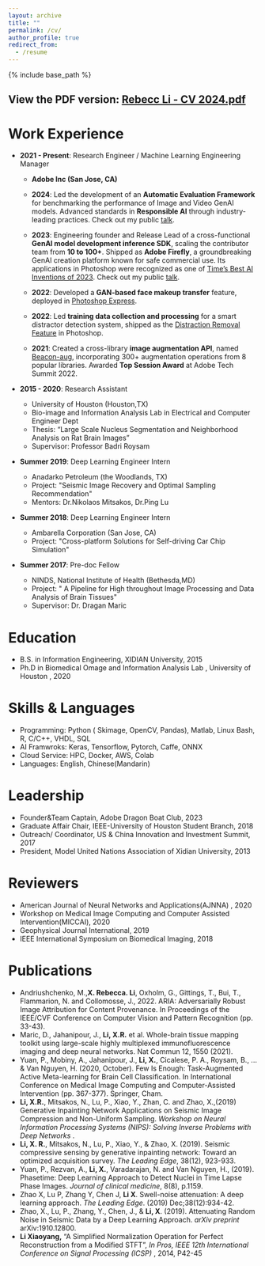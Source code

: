 ```yaml
---
layout: archive
title: ""
permalink: /cv/
author_profile: true
redirect_from:
  - /resume
---
```



{% include base_path %}

## View the PDF version: [**Rebecc Li - CV 2024.pdf**](https://drive.google.com/file/d/1glXp4JZoYREIPxS4tWiwjw09FbhS0re6/view?usp=sharing)

Work Experience
======
* **2021 - Present**: Research Engineer / Machine Learning Engineering Manager  
  * **Adobe Inc (San Jose, CA)**  
  * **2024**: Led the development of an **Automatic Evaluation Framework** for benchmarking the performance of Image and Video GenAI models. Advanced standards in **Responsible AI** through industry-leading practices. Check out my public [talk](https://embeddedvisionsummit.com/2024/2024/session/harm-and-bias-evaluation-and-solution-for-adobe-firefly-2/?q=/2024/session/harm-and-bias-evaluation-and-solution-for-adobe-firefly-2/).  

  * **2023**: Engineering founder and Release Lead of a cross-functional **GenAI model development inference SDK**, scaling the contributor team from **10 to 100+**. Shipped as **Adobe Firefly**, a groundbreaking GenAI creation platform known for safe commercial use. Its applications in Photoshop were recognized as one of [Time’s Best AI Inventions of 2023](https://time.com/collection/best-inventions-2023/6326984/adobe-photoshop-generative-expand-and-generative-fill/). Check out my public [talk](https://www.uh.edu/eit/event-draft/index.php).  

  * **2022**: Developed a **GAN-based face makeup transfer** feature, deployed in [Photoshop Express](https://helpx.adobe.com/photoshop-express/using/apply-makeup.html?x-product=Helpx%2F1.0.0&x-product-location=Search%3AForums%3Alink%2F3.6.2).  

  * **2022**: Led **training data collection and processing** for a smart distractor detection system, shipped as the [Distraction Removal Feature](https://www.adobe.com/products/photoshop/remove-object.html) in Photoshop.  

  * **2021**: Created a cross-library **image augmentation API**, named [Beacon-aug](https://adobe-research.github.io/beacon-aug/), incorporating 300+ augmentation operations from 8 popular libraries. Awarded **Top Session Award** at Adobe Tech Summit 2022.  

* **2015 - 2020**: Research Assistant
  * University of Houston (Houston,TX)
  * Bio-image and Information Analysis Lab in Electrical and Computer Engineer Dept
  * Thesis: “Large Scale Nucleus Segmentation and Neighborhood Analysis on Rat Brain Images”
  * Supervisor: Professor Badri Roysam

* **Summer 2019**: Deep Learning Engineer Intern
  * Anadarko Petroleum (the Woodlands, TX)
  * Project: "Seismic Image Recovery and Optimal Sampling Recommendation"                                                  
  * Mentors: Dr.Nikolaos Mitsakos, Dr.Ping Lu

* **Summer 2018**: Deep Learning Engineer Intern
  * Ambarella Corporation (San Jose, CA)   
  * Project: "Cross-platform Solutions for Self-driving Car Chip Simulation"

* **Summer 2017**: Pre-doc Fellow
  * NINDS, National Institute of Health (Bethesda,MD)
  * Project: " A Pipeline for High throughout Image Processing and Data Analysis of Brain Tissues" 
  * Supervisor: Dr. Dragan Maric

Education
======
* B.S. in Information Engineering, XIDIAN University, 2015
* Ph.D in Biomedical Omage and Information Analysis Lab , University of Houston , 2020 

Skills & Languages
======
* Programming:   Python ( Skimage, OpenCV, Pandas), Matlab, Linux Bash, R, C/C++,  VHDL, SQL
* AI Framwroks:  Keras, Tensorflow, Pytorch, Caffe, ONNX  
*	Cloud Service:   HPC, Docker,  AWS, Colab
* Languages:  English, Chinese(Mandarin)
  
Leadership
======
* Founder&Team Captain,  Adobe Dragon Boat Club, 2023
* Graduate Affair Chair,  IEEE-University of Houston Student Branch, 2018
*	Outreach/ Coordinator,  US & China Innovation and Investment Summit, 2017
*	President,  Model United Nations Association of Xidian University, 2013

Reviewers
======
* American Journal of Neural Networks and Applications(AJNNA) , 2020
* Workshop on Medical Image Computing and Computer Assisted Intervention(MICCAI),  2020
* Geophysical Journal International, 2019
* IEEE International Symposium on Biomedical Imaging, 2018     

Publications
======

- Andriushchenko, M.,**X. Rebecca. Li**, Oxholm, G., Gittings, T., Bui, T., Flammarion, N. and Collomosse, J., 2022. ARIA: Adversarially Robust Image Attribution for Content Provenance. In Proceedings of the IEEE/CVF Conference on Computer Vision and Pattern Recognition (pp. 33-43).
-	Maric, D., Jahanipour, J., **Li, X.R.** et al. Whole-brain tissue mapping toolkit using large-scale highly multiplexed immunofluorescence imaging and deep neural networks. Nat Commun 12, 1550 (2021).
- Yuan, P., Mobiny, A., Jahanipour, J., **Li, X.**, Cicalese, P. A., Roysam, B., ... & Van Nguyen, H. (2020, October). Few Is Enough: Task-Augmented Active Meta-learning for Brain Cell Classification. In International Conference on Medical Image Computing and Computer-Assisted Intervention (pp. 367-377). Springer, Cham.
- **Li, X.R.**, Mitsakos, N., Lu, P., Xiao, Y., Zhan, C. and Zhao, X.,(2019) Generative Inpainting Network Applications on Seismic Image Compression and Non-Uniform Sampling. *Workshop on Neural Information Processing Systems (NIPS): Solving Inverse Problems with Deep Networks* . 
-	**Li, X. R.**, Mitsakos, N., Lu, P., Xiao, Y., & Zhao, X. (2019). Seismic compressive sensing by generative inpainting network: Toward an optimized acquisition survey. *The Leading Edge*, 38(12), 923-933.
-	Yuan, P., Rezvan, A., **Li, X.**, Varadarajan, N. and Van Nguyen, H., (2019). Phasetime: Deep Learning Approach to Detect Nuclei in Time Lapse Phase Images. *Journal of clinical medicine*, 8(8), p.1159.
-	Zhao X, Lu P, Zhang Y, Chen J, **Li X**. Swell-noise attenuation: A deep learning approach. *The Leading Edge*. (2019) Dec;38(12):934-42. 
-	Zhao, X., Lu, P., Zhang, Y., Chen, J., & **Li, X**. (2019). Attenuating Random Noise in Seismic Data by a Deep Learning Approach. *arXiv preprint* arXiv:1910.12800.
-	**Li Xiaoyang,** “A Simplified Normalization Operation for Perfect Reconstruction from a Modified STFT”, *In Pros, IEEE 12th International Conference on Signal Processing (ICSP)* , 2014, P42-45
